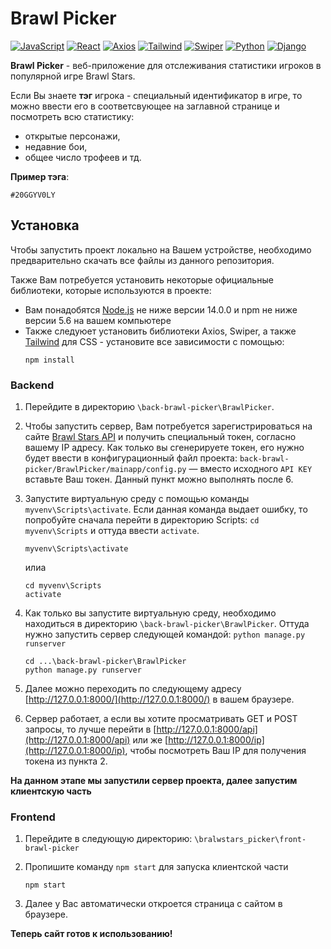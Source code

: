 # **Brawl Picker**


[![JavaScript](https://img.shields.io/badge/-Javascript-090909?style=for-the-badge&logo=javascript&logoColor=#3178C6)](https://github.com/Timhok0217)
[![React](https://img.shields.io/badge/-React-090909?style=for-the-badge&logo=react&logoColor=#3178C6)](https://github.com/Timhok0217)
[![Axios](https://img.shields.io/badge/-Axios-090909?style=for-the-badge&logo=axios&logoColor=671DDF)](https://github.com/Timhok0217)
[![Tailwind](https://img.shields.io/badge/-Tailwind-090909?style=for-the-badge&logo=tailwindcss&logoColor=#28A8E8)](https://github.com/Timhok0217)
[![Swiper](https://img.shields.io/badge/-Swiper-090909?style=for-the-badge&logo=swiper&logoColor=0080FF)](https://github.com/Timhok0217)
[![Python](https://img.shields.io/badge/-Python-090909?style=for-the-badge&logo=python&logoColor=#28A8E8)](https://github.com/Timhok0217)
[![Django](https://img.shields.io/badge/-Django-090909?style=for-the-badge&logo=django&logoColor=0C4B33)](https://github.com/Timhok0217)



**Brawl Picker** - веб-приложение для отслеживания статистики игроков в популярной игре Brawl Stars. 

Если Вы знаете **тэг** игрока - специальный идентификатор в игре, то можно ввести его в соответсвующее на заглавной странице и посмотреть всю статистику:
* открытые персонажи,
* недавние бои,
* общее число трофеев и тд. 

**Пример тэга**:
```
#20GGYV0LY
```
## **Установка**
Чтобы запустить проект локально на Вашем устройстве, необходимо предварительно скачать все файлы из данного репозитория.

Также Вам потребуется установить некоторые официальные библиотеки, которые используются в проекте:
* Вам понадобятся [Node.js](https://nodejs.org/ru/) не ниже версии 14.0.0 и npm не ниже версии 5.6 на вашем компьютере
* Также следуюет установить библиотеки Axios, Swiper, а также [Tailwind](https://tailwindcss.ru/docs/installation/) для CSS - установите все зависимости с помощью:
  ```
  npm install
  ```
  

### **Backend**

1. Перейдите в директорию ```\back-brawl-picker\BrawlPicker```.
   
2. Чтобы запустить сервер, Вам потребуется зарегистрироваться на сайте [Brawl Stars API](https://developer.brawlstars.com/) и получить специальный токен, согласно вашему IP адресу. Как только вы сгенерируете токен, его нужно будет ввести в конфигурационный файл проекта: ```back-brawl-picker/BrawlPicker/mainapp/config.py``` — вместо исходного ```API KEY``` вставьте Ваш токен. Данный пункт можно выполнять после 6.
   
3. Запустите виртуальную среду с помощью команды ```myvenv\Scripts\activate```. Если данная команда выдает ошибку, то попробуйте сначала перейти в директорию Scripts: ```cd myvenv\Scripts``` и оттуда ввести ```activate```.
    ```
    myvenv\Scripts\activate
    ```
    илиa
    ```
    cd myvenv\Scripts
    activate
    ```

4. Как только вы запустите виртуальную среду, необходимо находиться в директорию ```\back-brawl-picker\BrawlPicker```. Оттуда нужно запустить сервер следующей командой: ```python manage.py runserver```
    ```
    cd ...\back-brawl-picker\BrawlPicker
    python manage.py runserver
    ```

   
5. Далее можно переходить по следующему адресу [http://127.0.0.1:8000/](http://127.0.0.1:8000/) в вашем браузере.
   
6. Сервер работает, а если вы хотите просматривать GET и POST запросы, то лучше перейти в [http://127.0.0.1:8000/api](http://127.0.0.1:8000/api) или же [http://127.0.0.1:8000/ip](http://127.0.0.1:8000/ip), чтобы посмотреть Ваш IP для получения токена из пункта 2.

**На данном этапе мы запустили сервер проекта, далее запустим клиентскую часть**

### **Frontend**

1. Перейдите в следующую директорию: ```\bralwstars_picker\front-brawl-picker```
2. Пропишите команду ```npm start``` для запуска клиентской части

    ```
    npm start
    ```

3. Далее у Вас автоматически откроется страница с сайтом в браузере.

**Теперь сайт готов к использованию!**

